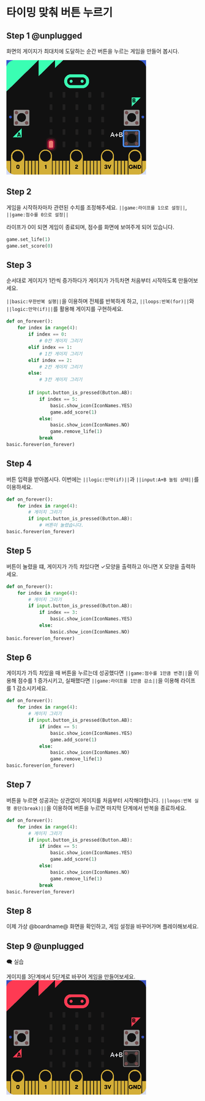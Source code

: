 # 타이밍 맞춰 버튼 누르기

## Step 1 @unplugged

화면의 게이지가 최대치에 도달하는 순간 버튼을 누르는 게임을 만들어 봅시다.

![Timer Stop](/img/timerStop1.gif)

## Step 2
게임을 시작하자마자 관련된 수치를 조정해주세요. ``||game:라이프를 1으로 설정||``, ``||game:점수를 0으로 설정||``

라이프가 0이 되면 게임이 종료되며, 점수를 화면에 보여주게 되어 있습니다.

```python
game.set_life(1)
game.set_score(0)
```

## Step 3

순서대로 게이지가 1칸씩 증가하다가 게이지가 가득차면 처음부터 시작하도록 만들어보세요.

``||basic:무한반복 실행||``을 이용하며 전체를 반복하게 하고,
``||loops:반복(for)||``와 ``||logic:만약(if)||``를 활용해 게이지를 구현하세요.

```python
def on_forever():
    for index in range(4):
        if index == 0:
            # 0칸 게이지 그리기
        elif index == 1:
            # 1칸 게이지 그리기
        elif index == 2:
            # 2칸 게이지 그리기
        else:
            # 3칸 게이지 그리기
        
        if input.button_is_pressed(Button.AB):
            if index == 5:
                basic.show_icon(IconNames.YES)
                game.add_score(1)
            else:
                basic.show_icon(IconNames.NO)
                game.remove_life(1)
            break
basic.forever(on_forever)
```

## Step 4

버튼 입력을 받아봅시다. 이번에는 ``||logic:만약(if)||``과 ``||input:A+B 눌림 상태||``를 이용하세요.

```python
def on_forever():
    for index in range(4):
        # 게이지 그리기
        if input.button_is_pressed(Button.AB):
            # 버튼이 눌렸습니다.
basic.forever(on_forever)
```

## Step 5

버튼이 눌렸을 떄, 게이지가 가득 차있다면 ✓모양을 출력하고 아니면 X 모양을 출력하세요.

```python
def on_forever():
    for index in range(4):
        # 게이지 그리기
        if input.button_is_pressed(Button.AB):
            if index == 3:
                basic.show_icon(IconNames.YES)
            else:
                basic.show_icon(IconNames.NO)
basic.forever(on_forever)
```

## Step 6

게이지가 가득 차있을 때 버튼을 누르는데 성공했다면 ``||game:점수를 1만큼 변경||``을 이용해 점수를 1 증가시키고,
실패했다면  ``||game:라이프를 1만큼 감소||``을 이용해 라이프를 1 감소시키세요.

```python
def on_forever():
    for index in range(4):
        # 게이지 그리기
        if input.button_is_pressed(Button.AB):
            if index == 5:
                basic.show_icon(IconNames.YES)
                game.add_score(1)
            else:
                basic.show_icon(IconNames.NO)
                game.remove_life(1)
basic.forever(on_forever)
```

## Step 7

버튼을 누르면 성공과는 상관없이 게이지를 처음부터 시작해야합니다.
``||loops:반복 실행 중단(break)||``을 이용하여 버튼을 누르면 마지막 단계에서 반복을 종료하세요.

```python
def on_forever():
    for index in range(4):
        # 게이지 그리기
        if input.button_is_pressed(Button.AB):
            if index == 5:
                basic.show_icon(IconNames.YES)
                game.add_score(1)
            else:
                basic.show_icon(IconNames.NO)
                game.remove_life(1)
            break
basic.forever(on_forever)
```

## Step 8

이제 가상 @boardname@ 화면을 확인하고, 게임 설정을 바꾸어가며 플레이해보세요.

## Step 9 @unplugged

🗨 실습

게이지를 3단계에서 5단계로 바꾸어 게임을 만들어보세요.
![Timer Stop](/img/timerStop2.gif)